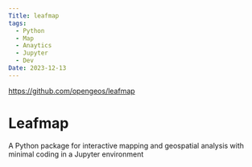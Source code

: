 ```yaml
---
Title: leafmap
tags:
  - Python
  - Map
  - Anaytics
  - Jupyter
  - Dev
Date: 2023-12-13
---
```

https://github.com/opengeos/leafmap
# Leafmap

A Python package for interactive mapping and geospatial analysis with minimal coding in a Jupyter environment